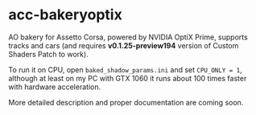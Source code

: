# acc-bakeryoptix

AO bakery for Assetto Corsa, powered by NVIDIA OptiX Prime, supports tracks and cars (and requires **v0.1.25-preview194** version 
of Custom Shaders Patch to work). 

To run it on CPU, open `baked_shadow_params.ini` and set `CPU_ONLY = 1`, although at least on my PC with GTX 1060 it runs about 
100 times faster with hardware acceleration.

More detailed description and proper documentation are coming soon.
